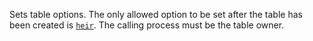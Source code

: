 Sets table options. The only allowed option to be set after the table has been
created is [`heir`](`m:ets#heir`). The calling process must be the table owner.
